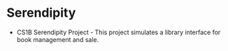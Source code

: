 # Serendipity
- CS1B Serendipity Project -
This project simulates a library interface
for book management and sale.
